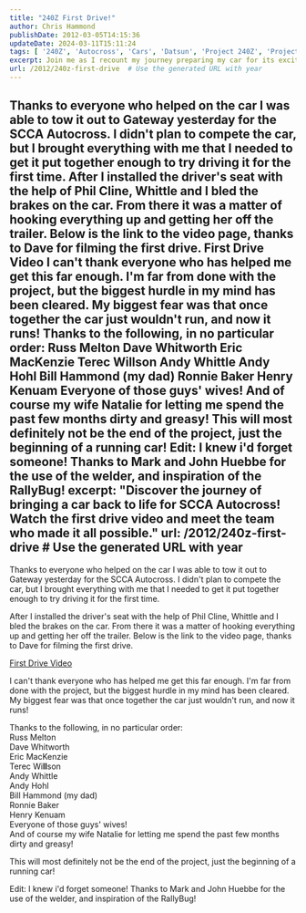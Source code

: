 ```yaml
---
title: "240Z First Drive!"
author: Chris Hammond
publishDate: 2012-03-05T14:15:36
updateDate: 2024-03-11T15:11:24
tags: [ '240Z', 'Autocross', 'Cars', 'Datsun', 'Project 240Z', 'Project240z', 'Project240Zcom' ]
excerpt: Join me as I recount my journey preparing my car for its exciting first drive at Gateway's SCCA Autocross, and thank those who assisted in the project.
url: /2012/240z-first-drive  # Use the generated URL with year
---
```

Thanks to everyone who helped on the car I was able to tow it out to Gateway yesterday for the SCCA Autocross. I didn't plan to compete the car, but I brought everything with me that I needed to get it put together enough to try driving it for the first time. After I installed the&nbsp;driver's seat with the help of Phil Cline, Whittle and I bled the brakes on the car. From there it was a matter of hooking everything up and getting her off the trailer. Below is the link to the video page, thanks to Dave for filming the first drive. First Drive Video I can't thank everyone who has helped me get this far enough. I'm far from done with the project, but the biggest hurdle in my mind has been cleared. My biggest fear was that once together the car just wouldn't run, and now it runs! Thanks to the following,&nbsp;in no particular order: Russ Melton Dave Whitworth Eric MacKenzie Terec Willson Andy Whittle Andy Hohl Bill Hammond (my dad) Ronnie Baker Henry Kenuam Everyone of those guys' wives! And of course my wife Natalie for letting me spend the past few months dirty and greasy! This will most definitely not be the end of the project, just the beginning of a running car! Edit: I knew i'd forget someone! Thanks to Mark and John Huebbe for the use of the welder, and inspiration of the RallyBug!
excerpt: "Discover the journey of bringing a car back to life for SCCA Autocross! Watch the first drive video and meet the team who made it all possible."
url: /2012/240z-first-drive  # Use the generated URL with year
---
<p>Thanks to everyone who helped on the car I was able to tow it out to Gateway yesterday for the SCCA Autocross. I didn't plan to compete the car, but I brought everything with me that I needed to get it put together enough to try driving it for the first time.</p> <p>After I installed the&nbsp;driver's seat with the help of Phil Cline, Whittle and I bled the brakes on the car. From there it was a matter of hooking everything up and getting her off the trailer. Below is the link to the video page, thanks to Dave for filming the first drive.</p> <p><a href="https://www.project240z.com/DesktopModules/EngagePublish/itemlink.aspx?itemId=31">First Drive Video</a></p> <p>I can't thank everyone who has helped me get this far enough. I'm far from done with the project, but the biggest hurdle in my mind has been cleared. My biggest fear was that once together the car just wouldn't run, and now it runs!</p> <p>Thanks to the following,&nbsp;in no particular order:<br /> Russ Melton<br /> Dave Whitworth<br /> Eric MacKenzie<br /> Terec Wi<strong>ll</strong>son<br /> Andy Whittle<br /> Andy Hohl<br /> Bill Hammond (my dad)<br /> Ronnie Baker<br /> Henry Kenuam<br /> Everyone of those guys' wives!<br /> And of course my wife Natalie for letting me spend the past few months dirty and greasy!</p> <p>This will most definitely not be the end of the project, just the beginning of a running car!</p> <p>Edit: I knew i'd forget someone! Thanks to Mark and John Huebbe for the use of the welder, and inspiration of the RallyBug!</p>


